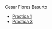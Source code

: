 Cesar Flores Basurto

- [Practica 1](https://github.com/ChesKrt/lenguajes-interpre/blob/main/practicca-1.md)
- [Practica 3](https://github.com/ChesKrt/lengua_interpretados)

